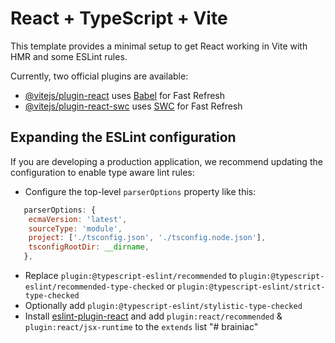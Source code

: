 # React + TypeScript + Vite

This template provides a minimal setup to get React working in Vite with HMR and some ESLint rules.

Currently, two official plugins are available:

- [@vitejs/plugin-react](https://github.com/vitejs/vite-plugin-react/blob/main/packages/plugin-react/README.md) uses [Babel](https://babeljs.io/) for Fast Refresh
- [@vitejs/plugin-react-swc](https://github.com/vitejs/vite-plugin-react-swc) uses [SWC](https://swc.rs/) for Fast Refresh

## Expanding the ESLint configuration

If you are developing a production application, we recommend updating the configuration to enable type aware lint rules:

- Configure the top-level `parserOptions` property like this:

```js
   parserOptions: {
    ecmaVersion: 'latest',
    sourceType: 'module',
    project: ['./tsconfig.json', './tsconfig.node.json'],
    tsconfigRootDir: __dirname,
   },
```

- Replace `plugin:@typescript-eslint/recommended` to `plugin:@typescript-eslint/recommended-type-checked` or `plugin:@typescript-eslint/strict-type-checked`
- Optionally add `plugin:@typescript-eslint/stylistic-type-checked`
- Install [eslint-plugin-react](https://github.com/jsx-eslint/eslint-plugin-react) and add `plugin:react/recommended` & `plugin:react/jsx-runtime` to the `extends` list
"# brainiac" 
